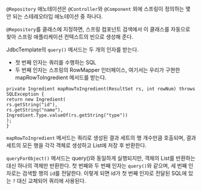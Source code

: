 ```@Repository``` 애노테이션은 ```@Controller```와 ```@Component``` 외에 스프링이 정의하는 몇 안 되는 스테레오타입 애노테이션 중 하나다.  

```@Repository```를 클래스에 지정하면, 스프링 컴포넌트 검색에서 이 클래스를 자동으로 찾아 스프링 애플리케이션 컨텍스트의 빈으로 생성해 준다.


JdbcTemplate의 ```query()``` 메서드는 두 개의 인자를 받는다.
- 첫 번째 인자는 쿼리를 수행하는 SQL
- 두 번째 인자는 스프링의 RowMapper 인터페이스, 여기서는 우리가 구현한 mapRowToIngredient 메서드를 받는다.


```
private Ingredient mapRowToIngredient(ResultSet rs, int rowNum) throws SQLException {
return new Ingredient(
rs.getString("id"),
rs.getString("name"),
Ingredient.Type.valueOf(rs.getString("type"))
);
}
```
```mapRowToIngredient``` 메서드는 쿼리로 생성된 결과 세트의 행 개수만큼 호출되며, 결과 세트의 모든 행을 각각 객체로 생성하고 List에 저장 후 반환한다.


```queryForObject()``` 메서드는 query()와 동일하게 실행되지만, 객체의 List를 반환하는 대신 하나의 객체만 반환한다.
첫 번째와 두 번째 인자는 ```query()```와 같으며, 세 번째 인자로는 검색할 행의 ```id```를 전달한다. 이렇게 되면 id가 첫 번째 인자로 전달된 SQL에 있는 ```?``` 대신 교체되어 쿼리에 사용된다.